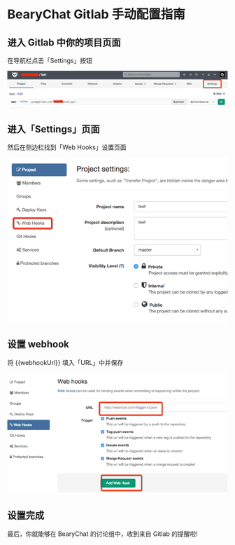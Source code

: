 # BearyChat Gitlab 手动配置指南

## 进入 Gitlab 中你的项目页面

在导航栏点击「Settings」按钮

![](/tutorials/image/gitlab_settings.png)

## 进入「Settings」页面

然后在侧边栏找到「Web Hooks」设置页面

![](/tutorials/image/gitlab_webhook.png)

## 设置 webhook

将 {{webhookUrl}} 填入「URL」中并保存

![](/tutorials/image/gitlab_add_webhook.png)

## 设置完成

最后，你就能够在 BearyChat 的讨论组中，收到来自 Gitlab 的提醒啦!
